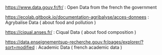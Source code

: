 https://www.data.gouv.fr/fr/ : Open Data from the french the government

https://ecolab.gitbook.io/documentation-agribalyse/acces-donnees : Agrybalise Data ( about food and pollution )

https://ciqual.anses.fr/ : Ciqual Data ( about food composition )

https://data.enseignementsup-recherche.gouv.fr/pages/explorer/?sort=modified :  Academic Data ( french academic data )
